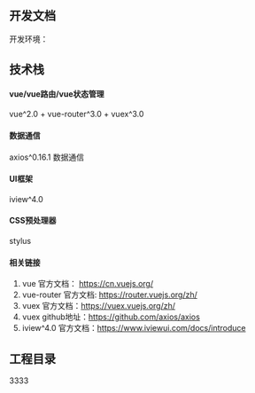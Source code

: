 ## 开发文档

开发环境：

## 技术栈

#### vue/vue路由/vue状态管理
vue^2.0 + vue-router^3.0 + vuex^3.0

#### 数据通信
axios^0.16.1 数据通信

#### UI框架
iview^4.0

#### CSS预处理器

stylus

#### 相关链接

1. vue 官方文档： https://cn.vuejs.org/
2. vue-router 官方文档: https://router.vuejs.org/zh/
3. vuex 官方文档：https://vuex.vuejs.org/zh/
4. vuex github地址：https://github.com/axios/axios
5. iview^4.0 官方文档：https://www.iviewui.com/docs/introduce

## 工程目录

3333





